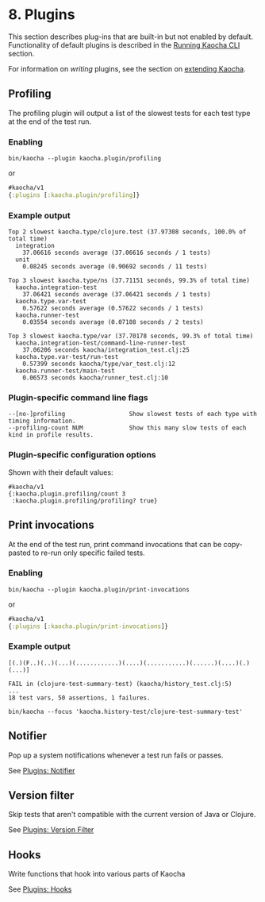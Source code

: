# 8. Plugins

This section describes plug-ins that are built-in but not enabled by default. Functionality of default plugins is described in the [Running Kaocha CLI](04_running_kaocha_cli.md) section.

For information on *writing* plugins, see the section on [extending Kaocha](09_extending.md).

## Profiling

The profiling plugin will output a list of the slowest tests for each test type at the end of the test run.

### Enabling

``` shell
bin/kaocha --plugin kaocha.plugin/profiling
```

or

``` clojure
#kaocha/v1
{:plugins [:kaocha.plugin/profiling]}
```

### Example output

```
Top 2 slowest kaocha.type/clojure.test (37.97308 seconds, 100.0% of total time)
  integration
    37.06616 seconds average (37.06616 seconds / 1 tests)
  unit
    0.08245 seconds average (0.90692 seconds / 11 tests)

Top 3 slowest kaocha.type/ns (37.71151 seconds, 99.3% of total time)
  kaocha.integration-test
    37.06421 seconds average (37.06421 seconds / 1 tests)
  kaocha.type.var-test
    0.57622 seconds average (0.57622 seconds / 1 tests)
  kaocha.runner-test
    0.03554 seconds average (0.07108 seconds / 2 tests)

Top 3 slowest kaocha.type/var (37.70178 seconds, 99.3% of total time)
  kaocha.integration-test/command-line-runner-test
    37.06206 seconds kaocha/integration_test.clj:25
  kaocha.type.var-test/run-test
    0.57399 seconds kaocha/type/var_test.clj:12
  kaocha.runner-test/main-test
    0.06573 seconds kaocha/runner_test.clj:10
```

### Plugin-specific command line flags

```
--[no-]profiling                  Show slowest tests of each type with timing information.
--profiling-count NUM             Show this many slow tests of each kind in profile results.
```

### Plugin-specific configuration options

Shown with their default values:

```
#kaocha/v1
{:kaocha.plugin.profiling/count 3
 :kaocha.plugin.profiling/profiling? true}
```

## Print invocations

At the end of the test run, print command invocations that can be copy-pasted to re-run only specific failed tests.

### Enabling

``` shell
bin/kaocha --plugin kaocha.plugin/print-invocations
```

or

``` clojure
#kaocha/v1
{:plugins [:kaocha.plugin/print-invocations]}
```

### Example output

``` shell
[(.)(F..)(..)(...)(............)(....)(...........)(......)(....)(.)(...)]

FAIL in (clojure-test-summary-test) (kaocha/history_test.clj:5)
...
18 test vars, 50 assertions, 1 failures.

bin/kaocha --focus 'kaocha.history-test/clojure-test-summary-test'
```

## Notifier

Pop up a system notifications whenever a test run fails or passes.

See [Plugins: Notifier](plugins/notifier.md)

## Version filter

Skip tests that aren't compatible with the current version of Java or Clojure.

See [Plugins: Version Filter](plugins/version_filter.md)

## Hooks

Write functions that hook into various parts of Kaocha

See [Plugins: Hooks](plugins/hooks.md)
